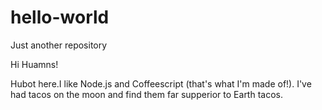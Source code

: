 # hello-world
Just another repository

Hi Huamns!

Hubot here.I like Node.js and Coffeescript (that's what I'm made of!).
I've had tacos on the moon and find them far supperior to Earth tacos.
